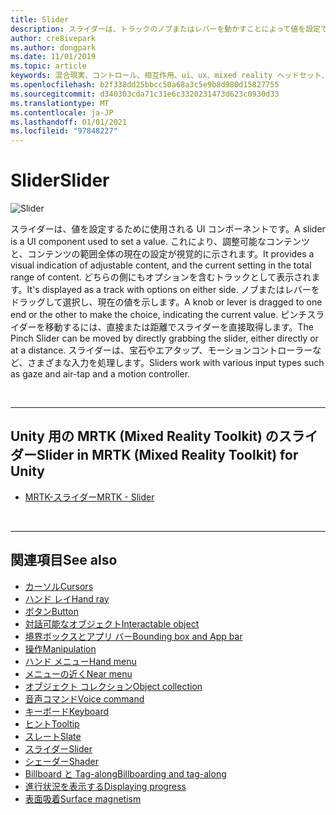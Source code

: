 ```yaml
---
title: Slider
description: スライダーは、トラックのノブまたはレバーを動かすことによって値を設定できる UI コンポーネントです。
author: cre8ivepark
ms.author: dongpark
ms.date: 11/01/2019
ms.topic: article
keywords: 混合現実、コントロール、相互作用、ui、ux、mixed reality ヘッドセット、windows mixed reality ヘッドセット、virtual Reality ヘッドセット、HoloLens、スライダー、MRTK、Mixed Reality Toolkit
ms.openlocfilehash: b2f338dd25bbcc50a68a3c5e9b8d980d15827755
ms.sourcegitcommit: d340303cda71c31e6c3320231473d623c0930d33
ms.translationtype: MT
ms.contentlocale: ja-JP
ms.lasthandoff: 01/01/2021
ms.locfileid: "97848227"
---
```

# <a name="slider"></a><span data-ttu-id="6b593-104">Slider</span><span class="sxs-lookup"><span data-stu-id="6b593-104">Slider</span></span>

![Slider](images/UX_Hero_Slider.jpg)

<span data-ttu-id="6b593-106">スライダーは、値を設定するために使用される UI コンポーネントです。</span><span class="sxs-lookup"><span data-stu-id="6b593-106">A slider is a UI component used to set a value.</span></span> <span data-ttu-id="6b593-107">これにより、調整可能なコンテンツと、コンテンツの範囲全体の現在の設定が視覚的に示されます。</span><span class="sxs-lookup"><span data-stu-id="6b593-107">It provides a visual indication of adjustable content, and the current setting in the total range of content.</span></span> <span data-ttu-id="6b593-108">どちらの側にもオプションを含むトラックとして表示されます。</span><span class="sxs-lookup"><span data-stu-id="6b593-108">It's displayed as a track with options on either side.</span></span> <span data-ttu-id="6b593-109">ノブまたはレバーをドラッグして選択し、現在の値を示します。</span><span class="sxs-lookup"><span data-stu-id="6b593-109">A knob or lever is dragged to one end or the other to make the choice, indicating the current value.</span></span> <span data-ttu-id="6b593-110">ピンチスライダーを移動するには、直接または距離でスライダーを直接取得します。</span><span class="sxs-lookup"><span data-stu-id="6b593-110">The Pinch Slider can be moved by directly grabbing the slider, either directly or at a distance.</span></span> <span data-ttu-id="6b593-111">スライダーは、宝石やエアタップ、モーションコントローラーなど、さまざまな入力を処理します。</span><span class="sxs-lookup"><span data-stu-id="6b593-111">Sliders work with various input types such as gaze and air-tap and a motion controller.</span></span>

<br>

---

## <a name="slider-in-mrtk-mixed-reality-toolkit-for-unity"></a><span data-ttu-id="6b593-112">Unity 用の MRTK (Mixed Reality Toolkit) のスライダー</span><span class="sxs-lookup"><span data-stu-id="6b593-112">Slider in MRTK (Mixed Reality Toolkit) for Unity</span></span>

* [<span data-ttu-id="6b593-113">MRTK-スライダー</span><span class="sxs-lookup"><span data-stu-id="6b593-113">MRTK - Slider</span></span>](https://microsoft.github.io/MixedRealityToolkit-Unity/Documentation/README_Sliders.html)

<br>

---

## <a name="see-also"></a><span data-ttu-id="6b593-114">関連項目</span><span class="sxs-lookup"><span data-stu-id="6b593-114">See also</span></span>

* [<span data-ttu-id="6b593-115">カーソル</span><span class="sxs-lookup"><span data-stu-id="6b593-115">Cursors</span></span>](cursors.md)
* [<span data-ttu-id="6b593-116">ハンド レイ</span><span class="sxs-lookup"><span data-stu-id="6b593-116">Hand ray</span></span>](point-and-commit.md)
* [<span data-ttu-id="6b593-117">ボタン</span><span class="sxs-lookup"><span data-stu-id="6b593-117">Button</span></span>](button.md)
* [<span data-ttu-id="6b593-118">対話可能なオブジェクト</span><span class="sxs-lookup"><span data-stu-id="6b593-118">Interactable object</span></span>](interactable-object.md)
* [<span data-ttu-id="6b593-119">境界ボックスとアプリ バー</span><span class="sxs-lookup"><span data-stu-id="6b593-119">Bounding box and App bar</span></span>](app-bar-and-bounding-box.md)
* [<span data-ttu-id="6b593-120">操作</span><span class="sxs-lookup"><span data-stu-id="6b593-120">Manipulation</span></span>](direct-manipulation.md)
* [<span data-ttu-id="6b593-121">ハンド メニュー</span><span class="sxs-lookup"><span data-stu-id="6b593-121">Hand menu</span></span>](hand-menu.md)
* [<span data-ttu-id="6b593-122">メニューの近く</span><span class="sxs-lookup"><span data-stu-id="6b593-122">Near menu</span></span>](near-menu.md)
* [<span data-ttu-id="6b593-123">オブジェクト コレクション</span><span class="sxs-lookup"><span data-stu-id="6b593-123">Object collection</span></span>](object-collection.md)
* [<span data-ttu-id="6b593-124">音声コマンド</span><span class="sxs-lookup"><span data-stu-id="6b593-124">Voice command</span></span>](voice-input.md)
* [<span data-ttu-id="6b593-125">キーボード</span><span class="sxs-lookup"><span data-stu-id="6b593-125">Keyboard</span></span>](keyboard.md)
* [<span data-ttu-id="6b593-126">ヒント</span><span class="sxs-lookup"><span data-stu-id="6b593-126">Tooltip</span></span>](tooltip.md)
* [<span data-ttu-id="6b593-127">スレート</span><span class="sxs-lookup"><span data-stu-id="6b593-127">Slate</span></span>](slate.md)
* [<span data-ttu-id="6b593-128">スライダー</span><span class="sxs-lookup"><span data-stu-id="6b593-128">Slider</span></span>](slider.md)
* [<span data-ttu-id="6b593-129">シェーダー</span><span class="sxs-lookup"><span data-stu-id="6b593-129">Shader</span></span>](shader.md)
* [<span data-ttu-id="6b593-130">Billboard と Tag-along</span><span class="sxs-lookup"><span data-stu-id="6b593-130">Billboarding and tag-along</span></span>](billboarding-and-tag-along.md)
* [<span data-ttu-id="6b593-131">進行状況を表示する</span><span class="sxs-lookup"><span data-stu-id="6b593-131">Displaying progress</span></span>](progress.md)
* [<span data-ttu-id="6b593-132">表面吸着</span><span class="sxs-lookup"><span data-stu-id="6b593-132">Surface magnetism</span></span>](surface-magnetism.md)
